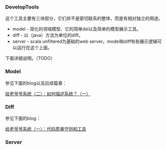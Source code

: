 ### DevelopTools

这个工具主要有三块部分，它们并不是密切联系的整体，而是有相对独立的用途。

* model - 简化的领域模型、它的简单dsl以及简单的模型展示工具。
* diff - 以（java）方法为单位的diff。
* server - scala unfiltered为基础的web server。model和diff有些展示逻辑可以运行在这个上面。

下面详细说明。（TODO）

### Model

参见下面的blog以及后续篇章：

[给老爷爷系统（二）：如何描述系统？（一）](http://nielinjie.github.io/blog/2014/06/05/view/)

### Diff

参见下面的blog：

[给老爷爷系统（一）：代码质量守则和工具](http://nielinjie.github.io/blog/2014/05/26/quality/)

### Server
